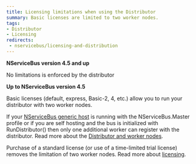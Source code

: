 ```yaml
---
title: Licensing limitations when using the Distributor
summary: Basic licenses are limited to two worker nodes.
tags: 
- Distributor
- Licensing
redirects:
 - nservicebus/licensing-and-distribution
---
```


**NServiceBus version 4.5 and up**

No limitations is enforced by the distributor

**Up to NServiceBus version 4.5**

Basic licenses (default, express, Basic-2, 4, etc.) allow you to run your distributor with two worker nodes.

If your [NServiceBus generic host](/nservicebus/hosting/nservicebus-host/) is running with the NServiceBus.Master profile or if you are self hosting and the bus is initialized with RunDistributor() then only one additional worker can register with the distributor. Read more about the [Distributor and worker nodes](/nservicebus/scalability-and-ha/distributor/).

Purchase of a standard license (or use of a time-limited trial license) removes the limitation of two worker nodes. Read more about [licensing](http://particular.net/licensing).

